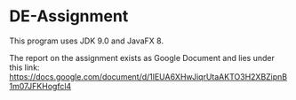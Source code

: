 # DE-Assignment

This program uses JDK 9.0 and JavaFX 8.

The report on the assignment exists as Google Document and lies under this link:
https://docs.google.com/document/d/1lEUA6XHwJiqrUtaAKTO3H2XBZipnB1m07JFKHogfcl4
